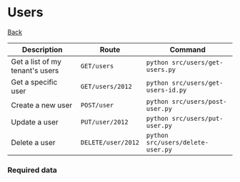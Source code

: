# Users
[Back](../README.MD#menu)



| Description | Route | Command
|-------------|-------|---------|
|Get a list of my tenant's users|`GET/users`|`python src/users/get-users.py`|
|Get a specific user|`GET/users/2012`|`python src/users/get-users-id.py`| 
|Create a new user|`POST/user`|`python src/users/post-user.py`|  
|Update a user|`PUT/user/2012`|`python src/users/put-user.py`|
|Delete a user | `DELETE/user/2012` | `python src/users/delete-user.py` |


### Required data
```json

```
